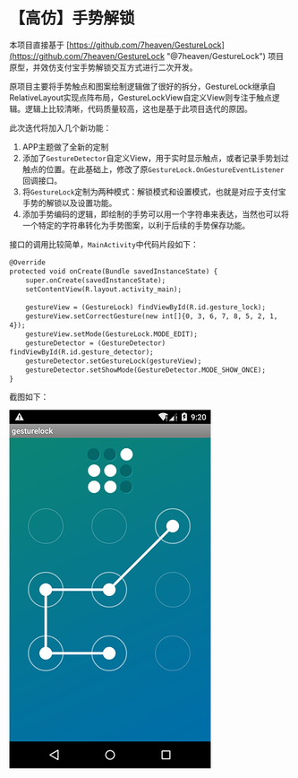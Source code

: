 【高仿】手势解锁
============

本项目直接基于
[https://github.com/7heaven/GestureLock](https://github.com/7heaven/GestureLock "@7heaven/GestureLock") 项目原型，并效仿支付宝手势解锁交互方式进行二次开发。

原项目主要将手势触点和图案绘制逻辑做了很好的拆分，GestureLock继承自RelativeLayout实现点阵布局，GestureLockView自定义View则专注于触点逻辑。逻辑上比较清晰，代码质量较高，这也是基于此项目迭代的原因。

此次迭代将加入几个新功能：

1. APP主题做了全新的定制
2. 添加了`GestureDetector`自定义View，用于实时显示触点，或者记录手势划过触点的位置。在此基础上，修改了原`GestureLock.OnGestureEventListener`回调接口。
3. 将`GestureLock`定制为两种模式：解锁模式和设置模式，也就是对应于支付宝手势的解锁以及设置功能。
4. 添加手势编码的逻辑，即绘制的手势可以用一个字符串来表达，当然也可以将一个特定的字符串转化为手势图案，以利于后续的手势保存功能。

接口的调用比较简单，`MainActivity`中代码片段如下：

	@Override
	protected void onCreate(Bundle savedInstanceState) {
		super.onCreate(savedInstanceState);
		setContentView(R.layout.activity_main);
		
		gestureView = (GestureLock) findViewById(R.id.gesture_lock);
		gestureView.setCorrectGesture(new int[]{0, 3, 6, 7, 8, 5, 2, 1, 4});
		gestureView.setMode(GestureLock.MODE_EDIT);
		gestureDetector = (GestureDetector) findViewById(R.id.gesture_detector);
		gestureDetector.setGestureLock(gestureView);
		gestureDetector.setShowMode(GestureDetector.MODE_SHOW_ONCE);
	}

截图如下：

![](/art/screenshot0.png)